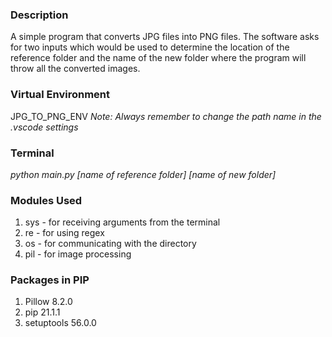 ### Description
A simple program that converts JPG files into PNG files. The software asks for two inputs
which would be used to determine the location of the reference folder and the name of the
new folder where the program will throw all the converted images.
### Virtual Environment
JPG_TO_PNG_ENV
*Note: Always remember to change the path name in the .vscode settings*
### Terminal 
*python main.py [name of reference folder] [name of new folder]*
### Modules Used
1. sys - for receiving arguments from the terminal
2. re - for using regex
3. os - for communicating with the directory
4. pil - for image processing
### Packages in PIP
1. Pillow 8.2.0
2. pip 21.1.1
3. setuptools 56.0.0

